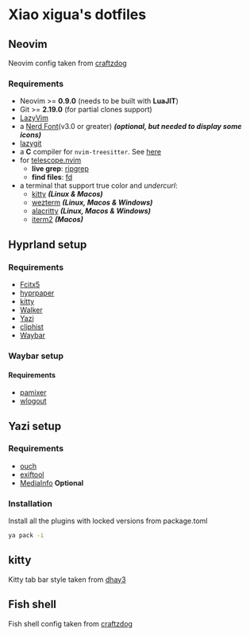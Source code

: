 # Xiao xigua's dotfiles

## Neovim
Neovim config taken from [craftzdog](https://github.com/craftzdog/dotfiles-public)

### Requirements
- Neovim >= **0.9.0** (needs to be built with **LuaJIT**)
- Git >= **2.19.0** (for partial clones support)
- [LazyVim](https://www.lazyvim.org/)
- a [Nerd Font](https://www.nerdfonts.com/)(v3.0 or greater) **_(optional, but needed to display some icons)_**
- [lazygit](https://github.com/jesseduffield/lazygit)
- a **C** compiler for `nvim-treesitter`. See [here](https://github.com/nvim-treesitter/nvim-treesitter#requirements)
- for [telescope.nvim](https://github.com/nvim-telescope/telescope.nvim)
  - **live grep**: [ripgrep](https://github.com/BurntSushi/ripgrep)
  - **find files**: [fd](https://github.com/sharkdp/fd)
- a terminal that support true color and *undercurl*:
  - [kitty](https://github.com/kovidgoyal/kitty) **_(Linux & Macos)_**
  - [wezterm](https://github.com/wez/wezterm) **_(Linux, Macos & Windows)_**
  - [alacritty](https://github.com/alacritty/alacritty) **_(Linux, Macos & Windows)_**
  - [iterm2](https://iterm2.com/) **_(Macos)_**

## Hyprland setup

### Requirements
- [Fcitx5](https://github.com/fcitx/fcitx5)
- [hyprpaper](https://wiki.hyprland.org/Hypr-Ecosystem/hyprpaper/)
- [kitty](https://github.com/kovidgoyal/kitty)
- [Walker](https://github.com/abenz1267/walker)
- [Yazi](https://github.com/sxyazi/yazi)
- [cliphist](https://github.com/sentriz/cliphist)
- [Waybar](https://github.com/Alexays/Waybar)

### Waybar setup
#### Requirements
- [pamixer](https://github.com/cdemoulins/pamixer)
- [wlogout](https://github.com/ArtsyMacaw/wlogout)

## Yazi setup

### Requirements
- [ouch](https://github.com/ouch-org/ouch)
- [exiftool](https://exiftool.org/)
- [MediaInfo](https://mediaarea.net/en/MediaInfo) **Optional**

### Installation
Install all the plugins with locked versions from package.toml
```sh
ya pack -i
```

## kitty
Kitty tab bar style taken from [dhay3](https://github.com/kovidgoyal/kitty/discussions/4447#discussioncomment-10428277)

## Fish shell
Fish shell config taken from [craftzdog](https://github.com/craftzdog/dotfiles-public)

